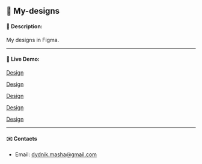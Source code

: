 ## :pushpin: My-designs
#### :memo: Description: 
My designs in Figma.
___

#### :link: Live Demo: 
[Design](https://www.figma.com/file/NaSuA9leiwWqXluo8v2ztE/Life?type=design&node-id=0%3A1&t=jrT79fBJqjS50KI2-1)

[Design](https://www.figma.com/file/GwhIjMvdfdoPThTpvRaGgA/1.-Digital-artist-design-(draft)-(Copy)?type=design&node-id=0%3A1&t=gSGXSIa3wJdIhdH4-1)

[Design](https://www.figma.com/file/SecsIGnbqho9Zr0RKcxT6j/Gus?type=design&node-id=0%3A1&t=Y2MdJzDhUR1dzMCz-1)

[Design](https://www.figma.com/file/UDUmW2hkexYzVaOo7qbJIz/Gus?type=design&node-id=0%3A1&t=wRVQdWzPoRJybQPw-1)

[Design](https://www.figma.com/file/Imw2Z5rZJfcdEJsAiefXRS/Italy?type=design&node-id=0%3A1&t=FYLT3MQo3Qu4Ml9L-1)
___

#### :envelope: Contacts
* Email: [dydnik.masha@gmail.com](mailto:dydnik.masha@gmail.com)
